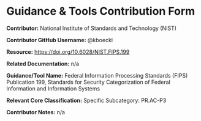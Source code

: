# Guidance & Tools Contribution Form

**Contributor:** National Institute of Standards and Technology (NIST)

**Contributor GitHub Username:** @kboeckl

**Resource:** https://doi.org/10.6028/NIST.FIPS.199

**Related Documentation:** n/a

**Guidance/Tool Name:** Federal Information Processing Standards (FIPS) Publication 199, Standards for Security Categorization of Federal Information and Information Systems

**Relevant Core Classification:** Specific Subcategory: PR.AC-P3

**Contributor Notes:** n/a
